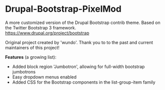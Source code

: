# Drupal-Bootstrap-PixelMod
A more customized version of the Drupal Bootstrap contrib theme. Based on the Twitter Bootstrap 3 framework. https://www.drupal.org/project/bootstrap

Original project created by 'wundo'. Thank you to to the past and current maintainers of this project! 

**Features** (a growing list):
- Added block region 'Jumbotron', allowing for full-width bootstrap jumbotrons
- Easy dropdown menus enabled
- Added CSS for the Bootstrap components in the list-group-item family
